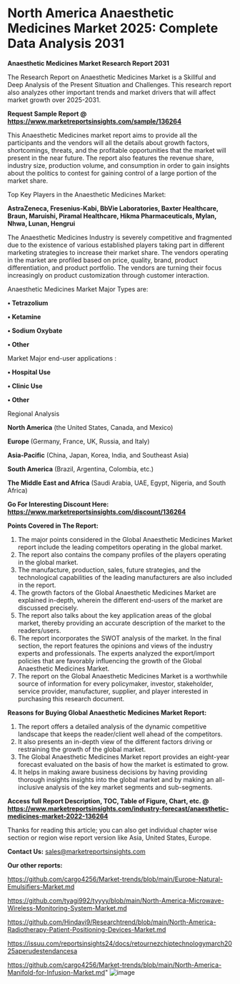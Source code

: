 # North America Anaesthetic Medicines Market 2025: Complete Data Analysis 2031

<strong>Anaesthetic Medicines Market Research Report 2031</strong>

The Research Report on Anaesthetic Medicines Market is a Skillful and Deep Analysis of the Present Situation and Challenges. This research report also analyzes other important trends and market drivers that will affect market growth over 2025-2031.

<strong>Request Sample Report @ <a href=https://www.marketreportsinsights.com/sample/136264>https://www.marketreportsinsights.com/sample/136264</a></strong>

This Anaesthetic Medicines market report aims to provide all the participants and the vendors will all the details about growth factors, shortcomings, threats, and the profitable opportunities that the market will present in the near future. The report also features the revenue share, industry size, production volume, and consumption in order to gain insights about the politics to contest for gaining control of a large portion of the market share.

Top Key Players in the Anaesthetic Medicines Market:

<strong>AstraZeneca, Fresenius-Kabi, BbVie Laboratories, Baxter Healthcare, Braun, Maruishi, Piramal Healthcare, Hikma Pharmaceuticals, Mylan, Nhwa, Lunan, Hengrui</strong>

The Anaesthetic Medicines Industry is severely competitive and fragmented due to the existence of various established players taking part in different marketing strategies to increase their market share. The vendors operating in the market are profiled based on price, quality, brand, product differentiation, and product portfolio. The vendors are turning their focus increasingly on product customization through customer interaction.

Anaesthetic Medicines Market Major Types are:

<strong>• Tetrazolium

• Ketamine

• Sodium Oxybate

• Other</strong>

Market Major end-user applications :

<strong>• Hospital Use

• Clinic Use

• Other</strong>

Regional Analysis

</u><strong><b>North America</b></strong> (the United States, Canada, and Mexico)

<strong><b>Europe </b></strong>(Germany, France, UK, Russia, and Italy)

<strong><b>Asia-Pacific</b></strong> (China, Japan, Korea, India, and Southeast Asia)

<strong><b>South America</b></strong> (Brazil, Argentina, Colombia, etc.)

<strong><b>The Middle East and Africa</b></strong> (Saudi Arabia, UAE, Egypt, Nigeria, and South Africa)

<strong>Go For Interesting Discount Here: <a href=https://www.marketreportsinsights.com/discount/136264>https://www.marketreportsinsights.com/discount/136264</a></strong>

<strong>Points Covered in The Report:</strong>
<ol>
  <li>The major points considered in the Global Anaesthetic Medicines Market report include the leading competitors operating in the global market.</li>
  <li>The report also contains the company profiles of the players operating in the global market.</li>
  <li>The manufacture, production, sales, future strategies, and the technological capabilities of the leading manufacturers are also included in the report.</li>
  <li>The growth factors of the Global Anaesthetic Medicines Market are explained in-depth, wherein the different end-users of the market are discussed precisely.</li>
  <li>The report also talks about the key application areas of the global market, thereby providing an accurate description of the market to the readers/users.</li>
  <li>The report incorporates the SWOT analysis of the market. In the final section, the report features the opinions and views of the industry experts and professionals. The experts analyzed the export/import policies that are favorably influencing the growth of the Global Anaesthetic Medicines Market.</li>
  <li>The report on the Global Anaesthetic Medicines Market is a worthwhile source of information for every policymaker, investor, stakeholder, service provider, manufacturer, supplier, and player interested in purchasing this research document.</li>
</ol>
<strong>Reasons for Buying Global Anaesthetic Medicines Market Report:</strong>

<ol>
  <li>The report offers a detailed analysis of the dynamic competitive landscape that keeps the reader/client well ahead of the competitors.</li>
  <li>It also presents an in-depth view of the different factors driving or restraining the growth of the global market.</li>
  <li>The Global Anaesthetic Medicines Market report provides an eight-year forecast evaluated on the basis of how the market is estimated to grow.</li>
  <li>It helps in making aware business decisions by having providing thorough insights insights into the global market and by making an all-inclusive analysis of the key market segments and sub-segments.</li>
</ol>
<strong>Access full Report Description, TOC, Table of Figure, Chart, etc. @ <a href=https://www.marketreportsinsights.com/industry-forecast/anaesthetic-medicines-market-2022-136264>https://www.marketreportsinsights.com/industry-forecast/anaesthetic-medicines-market-2022-136264</a></strong>


Thanks for reading this article; you can also get individual chapter wise section or region wise report version like Asia, United States, Europe.

<strong>Contact Us:</strong>
sales@marketreportsinsights.com

<strong>Our other reports:</strong>

<a href=https://github.com/cargo4256/Market-trends/blob/main/Europe-Natural-Emulsifiers-Market.md>https://github.com/cargo4256/Market-trends/blob/main/Europe-Natural-Emulsifiers-Market.md</a>

<a href=https://github.com/tyagi992/tyyyy/blob/main/North-America-Microwave-Wireless-Monitoring-System-Market.md>https://github.com/tyagi992/tyyyy/blob/main/North-America-Microwave-Wireless-Monitoring-System-Market.md</a>

<a href=https://github.com/Hindavi9/Researchtrend/blob/main/North-America-Radiotherapy-Patient-Positioning-Devices-Market.md>https://github.com/Hindavi9/Researchtrend/blob/main/North-America-Radiotherapy-Patient-Positioning-Devices-Market.md</a>

<a href=https://issuu.com/reportsinsights24/docs/retournezchiptechnologymarch2025aperudestendancesa>https://issuu.com/reportsinsights24/docs/retournezchiptechnologymarch2025aperudestendancesa</a>

<a href=https://github.com/cargo4256/Market-trends/blob/main/North-America-Manifold-for-Infusion-Market.md>https://github.com/cargo4256/Market-trends/blob/main/North-America-Manifold-for-Infusion-Market.md</a>"
![image](https://github.com/user-attachments/assets/0de49eb3-6b1d-4fac-b06c-a7408956b5df)
